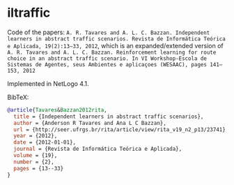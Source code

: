 # iltraffic
Code of the papers: `A. R. Tavares and A. L. C. Bazzan. Independent learners in abstract traffic scenarios. Revista
de Informática Teórica e Aplicada, 19(2):13–33, 2012`, which is an expanded/extended version of `A. R. Tavares and A. L. C. Bazzan. Reinforcement learning for route choice in an abstract traffic scenario. In VI Workshop-Escola de Sistemas de Agentes, seus Ambientes e aplicaçoes (WESAAC), pages 141–153, 2012`

Implemented in NetLogo 4.1.

BibTeX:

```bibtex
@article{Tavares&Bazzan2012rita,
  title = {Independent learners in abstract traffic scenarios},
  author = {Anderson R Tavares and Ana L C Bazzan},
  url = {http://seer.ufrgs.br/rita/article/view/rita_v19_n2_p13/23741},
  year = {2012},
  date = {2012-01-01},
  journal = {Revista de Informática Teórica e Aplicada},
  volume = {19},
  number = {2},
  pages = {13--33}
}
```
